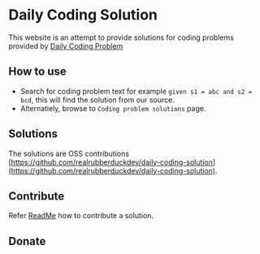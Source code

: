 # Daily Coding Solution
This website is an attempt to provide solutions for coding problems provided by [Daily Coding Problem](https://www.dailycodingproblem.com/)
## How to use
- Search for coding problem text for example `given s1 = abc and s2 = bcd`, this will find the solution from our source.
- Alternatiely, browse to `Coding problem solutions` page.
## Solutions
The solutions are OSS contributions [https://github.com/realrubberduckdev/daily-coding-solution](https://github.com/realrubberduckdev/daily-coding-solution).
## Contribute
Refer [ReadMe](https://github.com/realrubberduckdev/daily-coding-solution/blob/main/README.md) how to contribute a solution.
## Donate
<script type="text/javascript" src="https://cdnjs.buymeacoffee.com/1.0.0/button.prod.min.js" data-name="bmc-button" data-slug="rubberduck" data-color="#FFDD00" data-emoji=""  data-font="Cookie" data-text="Buy me a coffee" data-outline-color="#000000" data-font-color="#000000" data-coffee-color="#ffffff" ></script>